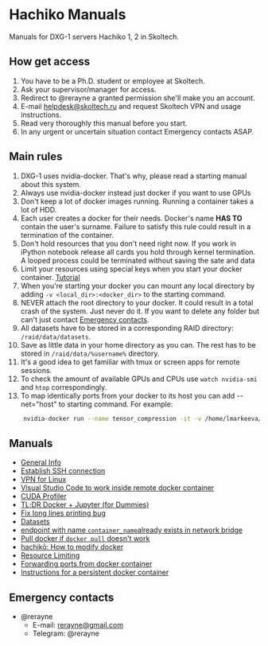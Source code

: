 # Hachiko Manuals
Manuals for DXG-1 servers Hachiko 1, 2 in Skoltech.

## How get access
1. You have to be a Ph.D. student or employee at Skoltech.
2. Ask your supervisor/manager for access.
3. Redirect to @rerayne a granted permission she'll make you an account.
4. E-mail helpdesk@skoltech.ru and request Skoltech VPN and usage instructions.
5. Read very thoroughly this manual before you start.
6. In any urgent or uncertain situation contact Emergency contacts ASAP.

## Main rules
 1. DXG-1 uses nvidia-docker. That's why, please read a starting manual about this system. <add link>
 2. Always use  nvidia-docker instead just docker if you want to use GPUs
 3. Don't keep a lot of docker images running. Running a container takes a lot of HDD.
 4. Each user creates a docker for their needs. Docker's name **HAS TO** contain the user's surname. Failure to satisfy this rule could result in a termination of the container.
 5. Don't hold resources that you don't need right now. If you work in iPython notebook release all cards you hold through kernel termination. A looped process could be terminated without saving the sate and data
 6. Limit your resources using special keys when you start your docker container. [Tutorial](manuals/resource_limiting.md)
 7. When you're starting your docker you can mount any local directory by adding ```-v <local_dir>:<docker_dir>``` to the starting command.
 8. NEVER attach the root directory to your docker. It could result in a total crash of the system. Just never do it. If you want to delete any folder but can't just contact [Emergency contacts](#Emergency_contacts).
 9. All datasets have to be stored in a corresponding RAID directory: ```/raid/data/datasets```.
 10. Save as little data in your home directory as you can. The rest has to be stored in ```/raid/data/%username%``` directory.
 11. It's a good idea to get familiar with tmux or screen apps for remote sessions.
 12. To check the amount of available GPUs and CPUs use ```watch nvidia-smi``` and ```htop``` correspondingly.
 13. To map identically ports from your docker to its host you can add --net="host" to starting command. For example:
 ```bash
     nvidia-docker run --name tensor_compression -it -v /home/lmarkeeva/workspace/nntc:/workspace/nntc -v /raid:/workspace/raid --net="host" tc:1.0.1 --net="host"
 ```
 
## Manuals
* [General Info](manuals/general_info.md)
* [Establish SSH connection](manuals/connect_ssh.md)
* [VPN for Linux](manuals/vpn_under_linux.md)
* [Visual Studio Code to work inside remote docker container](manuals/vs_remote.md)
* [CUDA Profiler](manuals/cuda_profiler.md)
* [TL;DR Docker + Jupyter (for Dummies)](manuals/docker_jupyter.md)
* [Fix long lines printing bug](manuals/long_lines.md)
* [Datasets](manuals/datasets.md)
* [endpoint with name `container_name`already exists in network bridge](manuals/endpoint_name.md)
* [Pull docker if `docker pull` doesn't work](manuals/pull_docker.md)
* [hachikō: How to modify docker](manuals/modify_docker.md)
* [Resource Limiting](manuals/resource_limiting.md)
* [Forwarding ports from docker container](manuals/port_forwarding.md)
* [Instructions for a persistent docker container](manuals/persistant_container.md)

## Emergency contacts <span id="Emergency_contacts"><span>

* @rerayne
    * E-mail: rerayne@gmail.com
    * Telegram: @rerayne
    
 